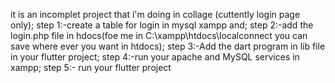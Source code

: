 it is an incomplet project that i'm doing in collage (cuttently login page only);
step 1:-create a table for login in mysql xampp and;
step 2:-add the login.php file in hdocs(foe me in C:\xampp\htdocs\localconnect you can save where ever you want in htdocs);
step 3:-Add the dart program in lib file in your flutter project;
step 4:-run your apache and MySQL services in xampp;
step 5:- run your flutter project
